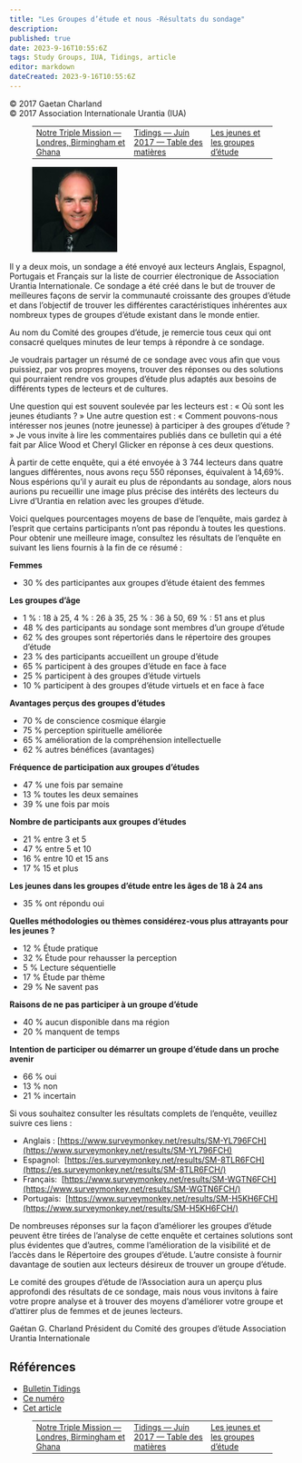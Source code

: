 ```yaml
---
title: "Les Groupes d’étude et nous -Résultats du sondage"
description: 
published: true
date: 2023-9-16T10:55:6Z
tags: Study Groups, IUA, Tidings, article
editor: markdown
dateCreated: 2023-9-16T10:55:6Z
---
```


<p class="v-card v-sheet theme--light grey lighten-3 px-2">© 2017 Gaetan Charland<br>© 2017 Association Internationale Urantia (IUA)</p>
<figure class="table chapter-navigator">
  <table>
    <tbody>
      <tr>
        <td>
        <a href="/fr/article/Pato_Banton_and_Antoinette_Hall/pato_banton_london_birmingham_ghana">
          <span class="mdi mdi-arrow-left-drop-circle"></span><span class="pl-2">Notre Triple Mission — Londres, Birmingham et Ghana</span>
        </a>
        </td>
        <td>
        <a href="/fr/index/articles_iua_tidings#tidings-juin-2017">
          <span class="mdi mdi-book-open-variant"></span><span class="pl-2">Tidings — Juin 2017 — Table des matières</span>
        </a>
        </td>
        <td>
        <a href="/fr/article/Alice_Wood/youth_study_groups">
          <span class="pr-2">Les jeunes et les groupes d’étude</span><span class="mdi mdi-arrow-right-drop-circle"></span>
        </a>
        </td>
      </tr>
    </tbody>
  </table>
</figure>



<figure id="Figure_1" class="image urantiapedia image-style-align-left">
<img src="/image/article/IUA_Tidings/Gaetan-Charland-150x150.jpg">
</figure>

Il y a deux mois, un sondage a été envoyé aux lecteurs Anglais, Espagnol, Portugais et Français sur la liste de courrier électronique de Association Urantia Internationale. Ce sondage a été créé dans le but de trouver de meilleures façons de servir la communauté croissante des groupes d’étude et dans l’objectif de trouver les différentes caractéristiques inhérentes aux nombreux types de groupes d’étude existant dans le monde entier.

Au nom du Comité des groupes d’étude, je remercie tous ceux qui ont consacré quelques minutes de leur temps à répondre à ce sondage.

Je voudrais partager un résumé de ce sondage avec vous afin que vous puissiez, par vos propres moyens, trouver des réponses ou des solutions qui pourraient rendre vos groupes d’étude plus adaptés aux besoins de différents types de lecteurs et de cultures.

Une question qui est souvent soulevée par les lecteurs est : « Où sont les jeunes étudiants ? » Une autre question est : « Comment pouvons-nous intéresser nos jeunes (notre jeunesse) à participer à des groupes d’étude ? » Je vous invite à lire les commentaires publiés dans ce bulletin qui a été fait par Alice Wood et Cheryl Glicker en réponse à ces deux questions.

À partir de cette enquête, qui a été envoyée à 3 744 lecteurs dans quatre langues différentes, nous avons reçu 550 réponses, équivalent à 14,69%. Nous espérions qu’il y aurait eu plus de répondants au sondage, alors nous aurions pu recueillir une image plus précise des intérêts des lecteurs du Livre d’Urantia en relation avec les groupes d’étude.

Voici quelques pourcentages moyens de base de l’enquête, mais gardez à l’esprit que certains participants n’ont pas répondu à toutes les questions. Pour obtenir une meilleure image, consultez les résultats de l’enquête en suivant les liens fournis à la fin de ce résumé :

**Femmes**

- 30 % des participantes aux groupes d’étude étaient des femmes

**Les groupes d’âge**

- 1 % : 18 à 25, 4 % : 26 à 35, 25 % : 36 à 50, 69 % : 51 ans et plus
- 48 % des participants au sondage sont membres d’un groupe d’étude
- 62 % des groupes sont répertoriés dans le répertoire des groupes d’étude
- 23 % des participants accueillent un groupe d’étude
- 65 % participent à des groupes d’étude en face à face
- 25 % participent à des groupes d’étude virtuels
- 10 % participent à des groupes d’étude virtuels et en face à face

**Avantages perçus des groupes d’études**

- 70 % de conscience cosmique élargie
- 75 % perception spirituelle améliorée
- 65 % amélioration de la compréhension intellectuelle
- 62 % autres bénéfices (avantages)

**Fréquence de participation aux groupes d’études**

- 47 % une fois par semaine
- 13 % toutes les deux semaines
- 39 % une fois par mois

**Nombre de participants aux groupes d’études**

- 21 % entre 3 et 5
- 47 % entre 5 et 10
- 16 % entre 10 et 15 ans
- 17 % 15 et plus

**Les jeunes dans les groupes d’étude entre les âges de 18 à 24 ans**

- 35 % ont répondu oui

**Quelles méthodologies ou thèmes considérez-vous plus attrayants pour les jeunes ?**

- 12 % Étude pratique
- 32 % Étude pour rehausser la perception
- 5 % Lecture séquentielle
- 17 % Étude par thème
- 29 % Ne savent pas

**Raisons de ne pas participer à un groupe d’étude**

- 40 % aucun disponible dans ma région
- 20 % manquent de temps

**Intention de participer ou démarrer un groupe d’étude dans un proche avenir**

- 66 % oui
- 13 % non
- 21 % incertain

Si vous souhaitez consulter les résultats complets de l’enquête, veuillez suivre ces liens :

- Anglais : [https://www.surveymonkey.net/results/SM-YL796FCH](https://www.surveymonkey.net/results/SM-YL796FCH)
- Espagnol:  [https://es.surveymonkey.net/results/SM-8TLR6FCH](https://es.surveymonkey.net/results/SM-8TLR6FCH/)
- Français:  [https://www.surveymonkey.net/results/SM-WGTN6FCH](https://www.surveymonkey.net/results/SM-WGTN6FCH/)
- Portugais:  [https://www.surveymonkey.net/results/SM-H5KH6FCH](https://www.surveymonkey.net/results/SM-H5KH6FCH/)

De nombreuses réponses sur la façon d’améliorer les groupes d’étude peuvent être tirées de l’analyse de cette enquête et certaines solutions sont plus évidentes que d’autres, comme l’amélioration de la visibilité et de l’accès dans le Répertoire des groupes d’étude. L’autre consiste à fournir davantage de soutien aux lecteurs désireux de trouver un groupe d’étude.

Le comité des groupes d’étude de l’Association aura un aperçu plus approfondi des résultats de ce sondage, mais nous vous invitons à faire votre propre analyse et à trouver des moyens d’améliorer votre groupe et d’attirer plus de femmes et de jeunes lecteurs.

Gaétan G. Charland
Président du Comité des groupes d’étude
Association Urantia Internationale

## Références

- [Bulletin Tidings](https://urantia-association.org/newsletter/ncategory/tidings-fr/?lang=fr)
- [Ce numéro](https://urantia-association.org/newsletter/tidings-juin-2017/?lang=fr)
- [Cet article](https://urantia-association.org/les-groupes-detude-et-nous-resultats-du-sondage/?lang=fr)



<figure class="table chapter-navigator">
  <table>
    <tbody>
      <tr>
        <td>
        <a href="/fr/article/Pato_Banton_and_Antoinette_Hall/pato_banton_london_birmingham_ghana">
          <span class="mdi mdi-arrow-left-drop-circle"></span><span class="pl-2">Notre Triple Mission — Londres, Birmingham et Ghana</span>
        </a>
        </td>
        <td>
        <a href="/fr/index/articles_iua_tidings#tidings-juin-2017">
          <span class="mdi mdi-book-open-variant"></span><span class="pl-2">Tidings — Juin 2017 — Table des matières</span>
        </a>
        </td>
        <td>
        <a href="/fr/article/Alice_Wood/youth_study_groups">
          <span class="pr-2">Les jeunes et les groupes d’étude</span><span class="mdi mdi-arrow-right-drop-circle"></span>
        </a>
        </td>
      </tr>
    </tbody>
  </table>
</figure>
